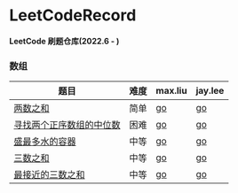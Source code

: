 # LeetCodeRecord
**LeetCode 刷题仓库(2022.6 - )**

### 数组
题目 | 难度 |  max.liu | jay.lee
-- |--|--|-- 
[两数之和](https://leetcode.cn/problems/two-sum/)| 简单| [go](/twoSum/maxLiu.go) | [go](/twoSum/jayLee.go)
[寻找两个正序数组的中位数](https://leetcode.cn/problems/median-of-two-sorted-arrays/)| 困难| [go](findMedianSortedArrays/maxLiu.go) | [go](/findMedianSortedArrays/jayLee.go)
[盛最多水的容器](https://leetcode.cn/problems/container-with-most-water/)| 中等| [go](maxArea/maxLiu.go) | [go]()
[三数之和](https://leetcode.cn/problems/3sum/)| 中等| [go](threeSum/maxLiu.go) | [go]()
[最接近的三数之和](https://leetcode.cn/problems/3sum-closest/)| 中等| [go](threeSumClosest/maxLiu.go) | [go]()
